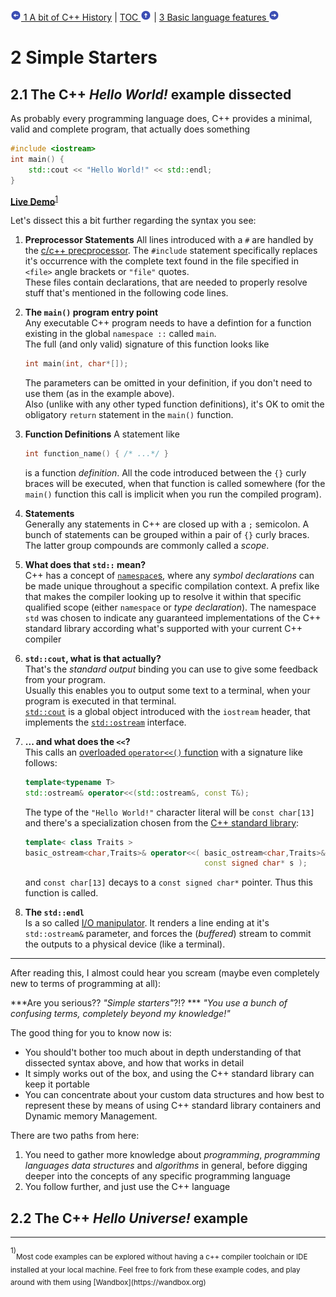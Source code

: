 [![[&lt;-]](./circled-left.png) 1 A bit of C++ History](./1_C++History) | [TOC ![[\^]](./circled-up.png)](./TOC) | [3 Basic language features ![[->]](./circled-right.png)](./3_BasicFeatures)

# 2 Simple Starters

<a name="2_1"/>

## 2.1 The C++ _Hello World!_ example dissected

As probably every programming language does, C++ provides a minimal, valid and complete program, that actually does something 

```c++
#include <iostream>
int main() {
    std::cout << "Hello World!" << std::endl;
}
```

[**Live Demo**](https://wandbox.org/permlink/AURk59CGTaIBB3oP)<sup><a href="#footnote_1">1</a></sup>

Let's dissect this a bit further regarding the syntax you see:

 1. **Preprocessor Statements**
    All lines introduced with a `#` are handled by the [c/c++ precprocessor](http://en.cppreference.com/w/cpp/preprocessor). The `#include` statement specifically replaces it's occurrence with the complete text found in the file specified in `<file>` angle brackets or `"file"` quotes.  
    These files contain declarations, that are needed to properly resolve stuff that's mentioned in the following code lines.
 2. **The `main()` program entry point**  
    Any executable C++ program needs to have a defintion for a function existing in the global `namespace ::` called `main`.  
    The full (and only valid) signature of this function looks like
    
    ```c++
    int main(int, char*[]);
    ```
    The parameters can be omitted in your definition, if you don't need to use them (as in the example above).  
    Also (unlike with any other typed function definitions), it's OK to omit the obligatory `return` statement in the `main()` function.
 3. **Function Definitions**
    A statement like 
    ```c++
    int function_name() { /* ...*/ }
    ```
    is a function _definition_. All the code introduced between the `{}` curly braces will be executed, when that function is called somewhere (for the `main()` function this call is implicit when you run the compiled program).
 4. **Statements**  
    Generally any statements in C++ are closed up with a `;` semicolon. A bunch of statements can be grouped within a pair of `{}` curly braces. The latter group compounds are commonly called a _scope_.
 5. **What does that `std::` mean?**  
    C++ has a concept of [`namespace`s](http://en.cppreference.com/w/cpp/language/namespace), where any _symbol declarations_ can be made unique throughout a specific compilation context. A prefix like that makes the compiler looking up to resolve it within that specific qualified scope (either `namespace` or _type declaration_).
    The namespace `std` was chosen to indicate any guaranteed implementations of the C++ standard library according what's supported with your current C++ compiler
 6. **`std::cout`, what is that actually?**  
    That's the _standard output_ binding you can use to give some feedback from your program.  
    Usually this enables you to output some text to a terminal, when your program is executed in that terminal.  
   [`std::cout`](http://en.cppreference.com/w/cpp/io/cout) is a global object introduced with the `iostream` header, that implements the [`std::ostream`](http://en.cppreference.com/w/cpp/io/basic_ostream) interface.
 7. **... and what does the `<<`?**  
    This calls an [overloaded `operator<<()` function](http://en.cppreference.com/w/cpp/io/basic_ostream/operator_ltlt) with a signature like follows:
    ```c++
    template<typename T>
    std::ostream& operator<<(std::ostream&, const T&);
    ```
    The type of the `"Hello World!"` character literal will be `const char[13]` and there's a specialization chosen from the [C++ standard library](http://en.cppreference.com/w/cpp/io/basic_ostream/operator_ltlt2):
    
    ```c++
    template< class Traits >
    basic_ostream<char,Traits>& operator<<( basic_ostream<char,Traits>& os, 
                                            const signed char* s );
    ```
    
    and `const char[13]` decays to a `const signed char*` pointer. Thus this function is called.
 8. **The `std::endl`**  
    Is a so called [I/O manipulator](http://en.cppreference.com/w/cpp/io/manip). It renders a line ending at it's `std::ostream&` parameter, and forces the (_buffered_) stream to commit the outputs to a physical device (like a terminal).
    
----------------------------------------------

After reading this, I almost could hear you scream (maybe even completely new to terms of programming at all):

***Are you serious?? _"Simple starters"_?!?  ***
_"You use a bunch of confusing terms, completely beyond my knowledge!"_

The good thing for you to know now is:  
 - You should't bother too much about in depth understanding of that dissected syntax above, and how that works in detail
 - It simply works out of the box, and using the C++ standard library can keep it portable
 - You can concentrate about your custom data structures and how best to represent these by means of using C++ standard library containers and Dynamic memory Management.
 
There are two paths from here:
 1. You need to gather more knowledge about _programming_, _programming languages_ _data structures_ and _algorithms_ in general, before digging deeper into the concepts of any specific programming language
 2. You follow further, and just use the C++ language
 
<a name="2_2"/>

## 2.2 The C++ _Hello Universe!_ example


 
----------------------------------------------

<a name="footnote_1" />
<sup>1)</sup><sub>Most code examples can be explored without having a c++ compiler toolchain or IDE installed at your local machine. Feel free to fork from these example codes, and play around with them using [Wandbox](https://wandbox.org)</sub>
